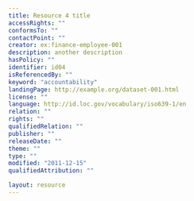 ```yaml
---
title: Resource 4 title
accessRights: ""
conformsTo: ""
contactPoint: ""
creator: ex:finance-employee-001
description: another description
hasPolicy: ""
identifier: id04
isReferencedBy: ""
keyword: "accountability"
landingPage: http://example.org/dataset-001.html
license: ""
language: http://id.loc.gov/vocabulary/iso639-1/en
relation: ""
rights: ""
qualifiedRelation: ""
publisher: ""
releaseDate: ""
theme: ""
type: ""
modified: "2011-12-15"
qualifiedAttribution: ""

layout: resource
---
```

